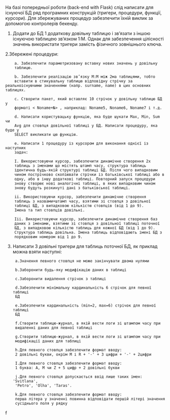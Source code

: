 На базі попередньої роботи (back-end with Flask) слід написати для існуючої БД
ряд програмних конструкцій (тригери, процедури, функції, курсори). Для
збережуваних процедур забезпечити їхній виклик за допомогою контролерів
бекенду.

1. Додати до БД 1 додаткову довільну таблицю і зв’язати з іншою існуючою
таблицею зв’язком 1:M. Однак для забезпечення цілісності значень використати
тригери замість фізичного зовнішнього ключа.

2.Збережені процедури:

        a. Забезпечити параметризовану вставку нових значень у довільну
        таблицю.
        
        b. Забезпечити реалізацію зв’язку М:М між 2ма таблицями, тобто
        вставити в стикувальну таблицю відповідну стрічку за реальноіснуючими значеннями (напр. surname, name) в цих основних таблицях.
        
        c. Створити пакет, який вставляє 10 стрічок у довільну таблицю БД у
        форматі < Noname+№> , наприклад: Noname5, Noname6, Noname7 і т.д.
        
        d. Написати користувацьку функцію, яка буде шукати Max, Min, Sum чи
        Avg для стовпця довільної таблиці у БД. Написати процедуру, яка буде у
        SELECT викликати цю функцію.
        
        e. Написати 1 процедуру із курсором для виконання однієї із наступних
        задач:
        
        I. Використовуючи курсор, забезпечити динамічне створення 2х
        таблиць з іменами що містять штамп часу, структура таблиць
        ідентична будь-якій структурі таблиці БД. Після чого випадковим
        чином пострічково скопіювати стрічки із батьківської таблиці або в
        одну, або в іншу додаткові таблиці. Повторний запуск процедури
        знову створює нові аналогічні таблиці, в яких випадковим чином
        знову будуть розкинуті дані з батьківської таблиці.
        
        ii. Використовуючи курсор, забезпечити динамічне створення
        таблиць з назвами+штамп часу, взятими зі стовпця з довільної
        таблиці БД, з випадковою кількістю стовпців (від 1 до 9).
        Імена та тип стовпців довільні.
        
        Iii. Використовуючи курсор, забезпечити динамічне створення баз
        даних з іменами, взятими зі стовпця з довільної таблиці поточної
        БД, з випадковою кількістю таблиць для кожної БД (від 1 до 9).
        Структура таблиць довільна. Імена таблиць відповідають імені БД з
        порядковим номером від 1 до 9.

3. Написати 3 довільні тригери для таблиць поточної БД, як приклад можна
взяти наступні:

        a.Значення певного стовпця не може закінчувати двома нулями
   
        b.Заборонити будь-яку модифікацію даних в таблиці
   
        c.Заборонити видалення стрічок з таблиці
   
        d.Забезпечити мінімальну кардинальність 6 стрічок для певної таблиці
        БД
   
        e.Забезпечити кардинальність (min=2, max=6) стрічок для певної таблиці
        БД
   
        f.Створити таблицю-журнал, в якій вести логи зі штампом часу при
        видаленні даних для певної таблиці

        g.Створити таблицю-журнал, в якій вести логи зі штампом часу при
        модифікації даних для таблиці
   
        h.Для певного стовпця забезпечити формат вводу:
        2 довільні букви, окрім M і R + '-' + 3 цифри + '-' + 2цифри
   
        I.Для певного стовпця забезпечити формат вводу:
        1 буква: A, M чи Z + 5 цифр + 2 довільні букви
   
        j.Для певного стовпця допускається ввід лише таких імен: 'Svitlana',
        'Petro', 'Olha', 'Taras'.
   
        k.Для певного стовпця забезпечити формат вводу:
        перша літера у значенні повинна відповідати першій літері значення
        сусіднього поля у рядку

f
